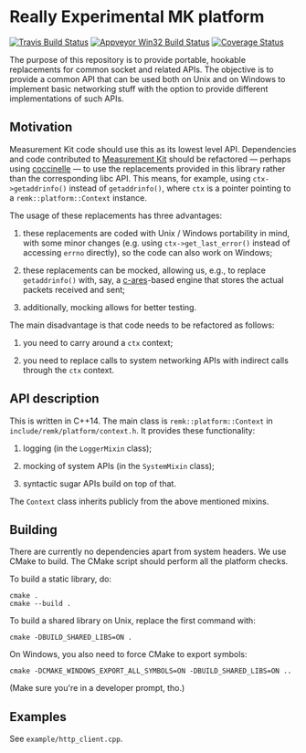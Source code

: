 # Really Experimental MK platform

[![Travis Build Status](https://travis-ci.org/bassosimone/libremk_platform.svg?branch=master)](https://travis-ci.org/bassosimone/libremk_platform) [![Appveyor Win32 Build Status](https://ci.appveyor.com/api/projects/status/github/bassosimone/libremk_platform?branch=master&svg=true)](https://ci.appveyor.com/project/bassosimone/libremk-platform) [![Coverage Status](https://coveralls.io/repos/github/bassosimone/libremk_platform/badge.svg?branch=master)](https://coveralls.io/github/bassosimone/libremk_platform?branch=master)

The purpose of this repository is to provide portable, hookable replacements for
common socket and related APIs. The objective is to provide a common API
that can be used both on Unix and on Windows to implement basic networking stuff
with the option to provide different implementations of such APIs.

## Motivation

Measurement Kit code should use this as its lowest level API. Dependencies and
code contributed to [Measurement Kit](
https://github.com/measurement-kit/measurement-kit) should be refactored
&mdash; perhaps using [coccinelle](https://github.com/coccinelle/coccinelle)
&mdash; to use the replacements provided in this library rather than the
corresponding libc API. This means, for example, using `ctx->getaddrinfo()`
instead of `getaddrinfo()`, where `ctx` is a pointer pointing to a
`remk::platform::Context` instance.

The usage of these replacements has three advantages:

1. these replacements are coded with Unix / Windows portability in mind, with
   some minor changes (e.g. using `ctx->get_last_error()` instead
   of accessing `errno` directly), so the code can also work on Windows;

2. these replacements can be mocked, allowing us, e.g., to replace
   `getaddrinfo()` with, say, a [c-ares](https://github.com/c-ares/c-ares)-based
   engine that stores the actual packets received and sent;

3. additionally, mocking allows for better testing.

The main disadvantage is that code needs to be refactored as follows:

1. you need to carry around a `ctx` context;

2. you need to replace calls to system networking APIs with indirect
   calls through the `ctx` context.

## API description

This is written in C++14. The main class is `remk::platform::Context` in
`include/remk/platform/context.h`. It provides these functionality:

1. logging (in the `LoggerMixin` class);

2. mocking of system APIs (in the `SystemMixin` class);

3. syntactic sugar APIs build on top of that.

The `Context` class inherits publicly from the above mentioned mixins.

## Building

There are currently no dependencies apart from system headers. We use CMake
to build. The CMake script should perform all the platform checks.

To build a static library, do:

```
cmake .
cmake --build .
```

To build a shared library on Unix, replace the first command with:

```
cmake -DBUILD_SHARED_LIBS=ON .
```

On Windows, you also need to force CMake to export symbols:

```
cmake -DCMAKE_WINDOWS_EXPORT_ALL_SYMBOLS=ON -DBUILD_SHARED_LIBS=ON ..
```

(Make sure you're in a developer prompt, tho.)

## Examples

See `example/http_client.cpp`.
